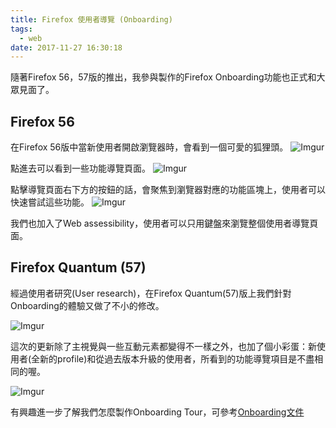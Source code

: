 ```yaml
---
title: Firefox 使用者導覽 (Onboarding)
tags:
  - web
date: 2017-11-27 16:30:18
---
```


隨著Firefox 56，57版的推出，我參與製作的Firefox Onboarding功能也正式和大眾見面了。

## Firefox 56

在Firefox 56版中當新使用者開啟瀏覽器時，會看到一個可愛的狐狸頭。
![Imgur](https://i.imgur.com/5f4I31q.png)

點進去可以看到一些功能導覽頁面。
![Imgur](https://i.imgur.com/WaOb0Fo.png)

點擊導覽頁面右下方的按鈕的話，會聚焦到瀏覽器對應的功能區塊上，使用者可以快速嘗試這些功能。
![Imgur](https://i.imgur.com/JhNp2K4h.png)

我們也加入了Web assessibility，使用者可以只用鍵盤來瀏覽整個使用者導覽頁面。

## Firefox Quantum (57)

經過使用者研究(User research)，在Firefox Quantum(57)版上我們針對Onboarding的體驗又做了不小的修改。

![Imgur](https://i.imgur.com/EMDXiIX.png)

這次的更新除了主視覺與一些互動元素都變得不一樣之外，也加了個小彩蛋：新使用者(全新的profile)和從過去版本升級的使用者，所看到的功能導覽項目是不盡相同的喔。

![Imgur](https://i.imgur.com/pGmPnM8.png)

有興趣進一步了解我們怎麼製作Onboarding Tour，可參考[Onboarding文件](https://github.com/mozilla/gecko-dev/tree/master/browser/extensions/onboarding)
